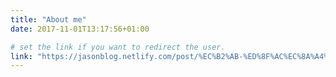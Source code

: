 ```yaml
---
title: "About me"
date: 2017-11-01T13:17:56+01:00

# set the link if you want to redirect the user.
link: "https://jasonblog.netlify.com/post/%EC%B2%AB-%ED%8F%AC%EC%8A%A4%ED%8C%85/"
---
```

